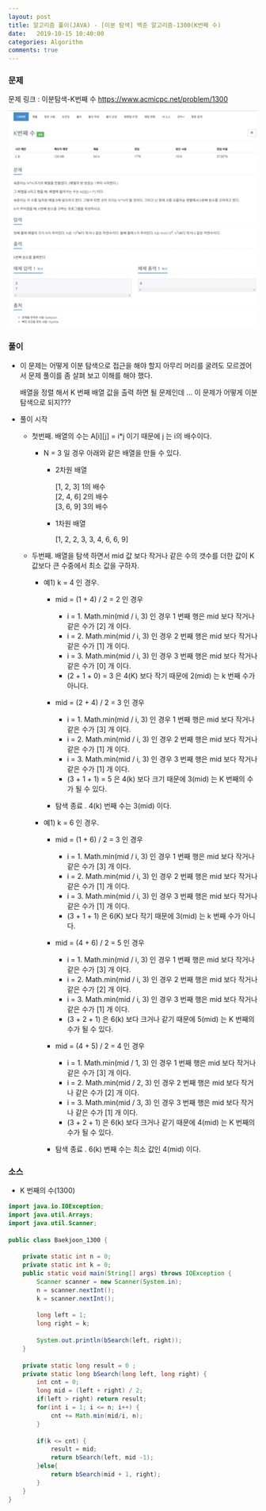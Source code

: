 ```yaml
---
layout: post
title: 알고리즘 풀이(JAVA) - [이분 탐색] 백준 알고리즘-1300(K번째 수)
date:   2019-10-15 10:40:00
categories: Algorithm
comments: true 
---
```


### 문제
문제 링크 : 이분탐색-K번째 수 <https://www.acmicpc.net/problem/1300>

![이분탐색 K번째 수 문제](/img/algorithm/baekjoon_1300.png)

### 풀이

- 이 문제는 어떻게 이분 탐색으로 접근을 해야 할지 아무리 머리를 굴려도 모르겠어서 문제 풀이를 좀 살펴 보고 이해를 해야 했다.
  
  배열을 정렬 해서 K 번째 배열 값을 출력 하면 될 문제인데 ... 이 문제가 어떻게 이분 탐색으로 되지???
    
-  풀이 시작

    - 첫번째. 배열의 수는 A[i][j] = i*j 이기 때문에 j 는 i의 배수이다. 
        
        - N = 3 일 경우 아래와 같은 배열을 만들 수 있다.
        
            - 2차원 배열
            
                [1, 2, 3]  1의 배수  
                [2, 4, 6]  2의 배수  
                [3, 6, 9]  3의 배수
        
            - 1차원 배열
            
                [1, 2, 2, 3, 3, 4, 6, 6, 9]
        
    - 두번째. 배열을 탐색 하면서 mid 값 보다 작거나 같은 수의 갯수를 더한 값이 K 값보다 큰 수중에서 최소 값을 구하자.
    
        - 예1) k = 4 인 경우.     
        
            - mid = (1 + 4) / 2 = 2 인 경우 
                        
                - i = 1. Math.min(mid / i, 3) 인 경우 1 번째 행은 mid 보다 작거나 같은 수가 [2] 개 이다. 
                - i = 2. Math.min(mid / i, 3) 인 경우 2 번째 행은 mid 보다 작거나 같은 수가 [1] 개 이다.
                - i = 3. Math.min(mid / i, 3) 인 경우 3 번째 행은 mid 보다 작거나 같은 수가 [0] 개 이다.
                - (2 + 1 + 0) = 3 은 4(K) 보다 작기 때문에 2(mid) 는 k 번째 수가 아니다.
                            
            - mid = (2 + 4) / 2 = 3 인 경우 
            
                - i = 1. Math.min(mid / i, 3) 인 경우 1 번째 행은 mid 보다 작거나 같은 수가 [3] 개 이다. 
                - i = 2. Math.min(mid / i, 3) 인 경우 2 번째 행은 mid 보다 작거나 같은 수가 [1] 개 이다.
                - i = 3. Math.min(mid / i, 3) 인 경우 3 번째 행은 mid 보다 작거나 같은 수가 [1] 개 이다.
                - (3 + 1 + 1) = 5 은 4(k) 보다 크기 때문에 3(mid) 는 K 번째의 수가 될 수 있다.

            - 탐색 종료 . 4(k) 번째 수는 3(mid) 이다.
        
        - 예1) k = 6 인 경우.     
                  
            - mid = (1 + 6) / 2 = 3 인 경우
                      
                - i = 1. Math.min(mid / i, 3) 인 경우 1 번째 행은 mid 보다 작거나 같은 수가 [3] 개 이다. 
                - i = 2. Math.min(mid / i, 3) 인 경우 2 번째 행은 mid 보다 작거나 같은 수가 [1] 개 이다.
                - i = 3. Math.min(mid / i, 3) 인 경우 3 번째 행은 mid 보다 작거나 같은 수가 [1] 개 이다.
                - (3 + 1 + 1) 은 6(K) 보다 작기 때문에 3(mid) 는 k 번째 수가 아니다.
                          
            - mid = (4 + 6) / 2 = 5 인 경우 
            
                - i = 1. Math.min(mid / i, 3) 인 경우 1 번째 행은 mid 보다 작거나 같은 수가 [3] 개 이다. 
                - i = 2. Math.min(mid / i, 3) 인 경우 2 번째 행은 mid 보다 작거나 같은 수가 [2] 개 이다.
                - i = 3. Math.min(mid / i, 3) 인 경우 3 번째 행은 mid 보다 작거나 같은 수가 [1] 개 이다.
                - (3 + 2 + 1) 은 6(k) 보다 크거나 같기 때문에 5(mid) 는 K 번째의 수가 될 수 있다.
             
            - mid = (4 + 5) / 2 = 4 인 경우 
                        
                - i = 1. Math.min(mid / 1, 3) 인 경우 1 번째 행은 mid 보다 작거나 같은 수가 [3] 개 이다. 
                - i = 2. Math.min(mid / 2, 3) 인 경우 2 번째 행은 mid 보다 작거나 같은 수가 [2] 개 이다.
                - i = 3. Math.min(mid / 3, 3) 인 경우 3 번째 행은 mid 보다 작거나 같은 수가 [1] 개 이다.
                - (3 + 2 + 1) 은 6(k) 보다 크거나 같기 때문에 4(mid) 는 K 번째의 수가 될 수 있다.
            
            - 탐색 종료 . 6(k) 번째 수는 최소 값인 4(mid) 이다.
        
    
### 소스

- K 번째의 수(1300)

```java
import java.io.IOException;
import java.util.Arrays;
import java.util.Scanner;

public class Baekjoon_1300 {
	
	private static int n = 0;
	private static int k = 0;
	public static void main(String[] args) throws IOException {
		Scanner scanner = new Scanner(System.in);
		n = scanner.nextInt();
		k = scanner.nextInt();
	
		long left = 1;
		long right = k;
		
		System.out.println(bSearch(left, right));
	}

	private static long result = 0 ;
    private static long bSearch(long left, long right) {
        int cnt = 0;
        long mid = (left + right) / 2;
        if(left > right) return result;
        for(int i = 1; i <= n; i++) {
            cnt += Math.min(mid/i, n);
        }
        
        if(k <= cnt) {
            result = mid;
            return bSearch(left, mid -1);
        }else{
            return bSearch(mid + 1, right);
        }
    }
}
```